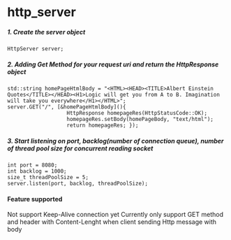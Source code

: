 # http_server
##### 1. Create the server object
```
HttpServer server;
```

##### 2. Adding Get Method for your request uri and return the HttpResponse object
```
std::string homePageHtmlBody = "<HTML><HEAD><TITLE>Albert Einstein Quotes</TITLE></HEAD><H1>Logic will get you from A to B. Imagination will take you everywhere</H1></HTML>";
server.GET("/", [&homePageHtmlBody](){
                   HttpResponse homepageRes(HttpStatusCode::OK);
                   homepageRes.setBody(homePageBody, "text/html");
                   return homepageRes; });
```

##### 3. Start listening on port, backlog(number of connection queue), number of thread pool size for concurrent reading socket
```
int port = 8080;
int backlog = 1000;
size_t threadPoolSize = 5;
server.listen(port, backlog, threadPoolSize);
```

#### Feature supported
Not support Keep-Alive connection yet
Currently only support GET method and header with Content-Lenght when client sending Http message with body

